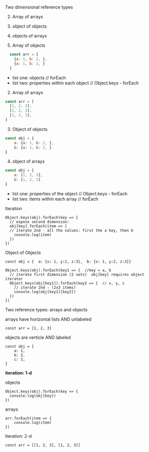 Two dimensional reference types

 
2. Array of arrays
3. object of objects
4. objects of arrays


1. Array of objects

```js
  const arr = [
    {a: 1, b: 2, },
    {a: 1, b: 2, }
  ]
```
- list one: objects // forEach
- list two: properties within each object // Object.keys - forEach

2. Array of arrays

```js
const arr = [
  [1, 2, 3],
  [1, 2, 3],
  [1, 2, 3],
]
```

3. Object of objects

```js
const obj = {
	a: {a: 1, b: 2, },
	b: {a: 1, b: 2, }
}
```


4. object of arrays

```js
const obj = {
	a: [1, 2, 3],
	b: [1, 2, 3]
}
```

- list one: properties of the object // Object.keys - forEach
- list two: items within each array // forEach



Iteration

```
Object.keys(obj).forEach(key => {
  // expose second dimension: 
  obj[key].forEach(item => {
  // iterate 2nd - all the values: first the a key, then b
    console.log(item)
  })
})
```

Object of Objects

```
const obj = {  a: {x: 1, y:2, z:3},  b: {x: 1, y:2, z:3}}
```



```
Object.keys(obj).forEach(key1 => {  //key = a, b
  // iterate first dimension (2 sets)  obj[key] requires object iterator
  Object.keys(obj[key1]).forEach(key2 => {  // x, y, z
    // iterate 2nd - (2x3 items)
    console.log(obj[key1][key2])
  })
})
```

Two reference types: arrays and objects

arrays have horizontal lists AND unlabeled 

```
const arr = [1, 2, 3]
```

objects are verticle AND labeled

```
const obj = {
	a: 1,
	b: 2,
	c: 3,
}
```

**iteration: 1-d**

objects

```
Object.keys(obj).forEach(key => {
  console.log(obj[key])
})
```

arrays

```
arr.forEach(item => {
	console.log(item)
})
```

Iteration: 2-d

```
const arr = [[1, 2, 3], [1, 2, 3]]
```





